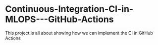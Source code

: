 # Continuous-Integration-CI-in-MLOPS---GitHub-Actions
This project is all about showing how we can implement the CI in GitHub Actions
